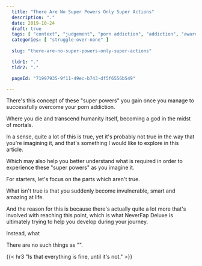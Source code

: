 ```yaml
---
  title: "There Are No Super Powers Only Super Actions"
  description: "."
  date: 2019-10-24
  draft: true
  tags: [ "context", "judgement", "porn addiction", "addiction", "awareness", "awareness exercises", "perspective", "nofap", "neverfap", "neverfap deluxe" ]
  categories: [ "struggle-over-none" ]
  
  slug: "there-are-no-super-powers-only-super-actions"

  tldr1: "."
  tldr2: "."

  pageId: "71997935-9f11-49ec-b743-df5f6556b549"

---
```


There's this concept of these "super powers" you gain once you manage to successfully overcome your porn addiction.

Where you die and transcend humanity itself, becoming a god in the midst of mortals. 

In a sense, quite a lot of this is true, yet it's probably not true in the way that you're imagining it, and that's something I would like to explore in this article.

Which may also help you better understand what is required in order to experience these "super powers" as you imagine it.

For starters, let's focus on the parts which aren't true. 

What isn't true is that you suddenly become invulnerable, smart and amazing at life.

And the reason for this is because there's actually quite a lot more that's involved with reaching this point, which is what NeverFap Deluxe is ultimately trying to help you develop during your journey.

Instead, what 



There are no such things as "".


{{< hr3 "Is that everything is fine, until it's not." >}}
